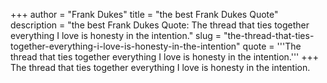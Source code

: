 +++
author = "Frank Dukes"
title = "the best Frank Dukes Quote"
description = "the best Frank Dukes Quote: The thread that ties together everything I love is honesty in the intention."
slug = "the-thread-that-ties-together-everything-i-love-is-honesty-in-the-intention"
quote = '''The thread that ties together everything I love is honesty in the intention.'''
+++
The thread that ties together everything I love is honesty in the intention.
